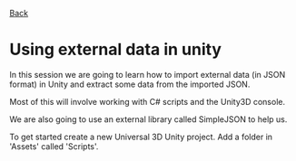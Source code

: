 [Back](https://uwetom.github.io/media-production-worksheets)

# Using external data in unity 
In this session we are going to learn how to import external data (in JSON format) in Unity and extract  some data from the imported JSON.  

Most of this will involve working with C# scripts and the Unity3D console.

We are also going to use an external library called SimpleJSON to help us.

To get started create a new Universal 3D Unity project. 
Add a folder in 'Assets' called 'Scripts'.
<!--stackedit_data:
eyJoaXN0b3J5IjpbMTYyMTg0MjY2NywtMTQ4NTk0MjIxNF19
-->